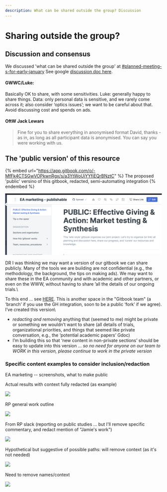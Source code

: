 ```yaml
---
description: What can be shared outside the group? Discussion
---
```


# Sharing outside the group?

## Discussion and consensus

We discussed 'what can be shared outside the group' at [#planned-meeting-s-for-early-january](../../tip-o-the-spear.md#planned-meeting-s-for-early-january "mention") See google [discussion  doc here](https://docs.google.com/document/d/1WCvQq7HEHDzJ\_DcvejzM9Y67hFr9UHYaBXVY260Dlj4/edit).

#### GWWC/Luke:

Basically OK to share, with some sensitivities. Luke: generally happy to share things. Data: only personal data is sensitive, and we rarely come across it; also consider ‘optics issues’; we want to be careful about that. Avoid discussing cost and spends on ads.

#### OftW Jack Lewars

> Fine for you to share everything in anonymised format David, thanks - as in, as long as all participant data is anonymised. You can say you were working with us.&#x20;



## The 'public version' of this resource

{% embed url="https://app.gitbook.com/o/-MfFk4CTSGwVOPkwnRgx/s/a3YtWoUiYYfiEQrBNztC" %}
The proposed 'public' versino of this gitbook, redacted, semi-automating integration
{% endembed %}

![](<../../.gitbook/assets/image (14) (1).png>)

DR I was thinking we may want a version of our gitbook we can share publicly. Many of the tools we are building are not confidential (e.g., the methodology, the background, the tips on making ads). We may want to share these in the EA community and with academic and other partners, or even on the WWW, without having to share ’all the details of our ongoing trials.\\

To this end … see [HERE](https://effective-giving-marketing.gitbook.io/untitled/lZF4xKeC9iVglophCgV8/). This is another space in the "Gitbook team" (a ‘branch’ if you use the GH integration, soon to be a public ‘fork’ if we agree). I’ve created this version\\

* _redacting and removing_ anything that (seemed to me) might be private or something we wouldn’t want to share (all details of trials, organizational priorities, and things that seemed like private conversation, e.g., the ‘potential academic papers’ Gdoc)
* I’m building this so that ‘new content in non-private sections’ should be easy to update into this version … _so no need for anyone on our team to WORK in this version, please continue to work in the private version_

### Specific content examples to consider inclusion/redaction

EA marketing -- screenshots, what to make public



Actual results with context fully redacted (as example)

![](https://lh4.googleusercontent.com/OZbDzh\_S-7eUTwXc8SnGNXxJfNzaJegyvDJt8dMNDcDoKco2q-JSSEJi5f466P934xtliyYmsjsqdxXIpx9XQkWupSfnjr8oUzYM4OcWbl\_b\_eFY-HRiBgAFHUgLyzcT9Ph\_gc2d)

RP general work outline

![](https://lh6.googleusercontent.com/DnZPH280iFtnB\_TCRXnEqVfxlw4Dgv1yihFtO4cIW8rJgaLq-c-X0ly\_\_XFqa6SUvdeQswA1R4ICWQfeeS3VFN84eoIoENEuPF5q082ib8q\_MF8K-93nrlXdQTlno2aHG9yxIFh-)

From RP slack (reporting on public studies ... but I'll remove specific commentary, and redact mention of "Jamie's work")

![](https://lh6.googleusercontent.com/Ezw0UgRajcBfXJHIkKBrbnB6YhK1-4v6-dnpmdgfTEIgFD6MsxuVUwGTopjgsLLKP7KmScjgpPpwIqb3CkAL\_IsVI8nfcicxxLgd-txWb1j05bVhq7y4xmR5h5KUxeELl7dfogng)

Hypothetical but suggestive of possible paths: will remove context (as it's not needed)

![](https://lh5.googleusercontent.com/vj0zqr3eXPLqxjC8LKpUVjsG7dk53NoUvuwtoMfXYjfGpGKuUcml-GbiyqPKV9Mr\_aBk3q0VRmtG4q\_T4FgpIk\_t0904RMlrvcqHyYfBtLEW6q3P3drTWLYOLiAkrM8k66kNCFdl)

Need to remove names/context

![](https://lh6.googleusercontent.com/oc7LvvQX27KtuXGEK3QU4Ieus3-B6oWyZ6Kr\_YlGl7BY5ovMV\_qIDExSSc7Ato9CzR5jnOP0HBWfamoIJ0y8mkUN4sXdIn3IJ7MronG92VSjZm3VDwu7eCDZB\_ojYf\_Qqu8iQUnr)
